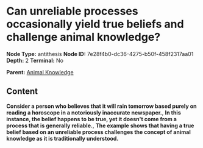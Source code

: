 # Can unreliable processes occasionally yield true beliefs and challenge animal knowledge?

**Node Type:** antithesis
**Node ID:** 7e28f4b0-dc36-4275-b50f-458f2317aa01
**Depth:** 2
**Terminal:** No

**Parent:** [Animal Knowledge](animal-knowledge.md)

## Content

**Consider a person who believes that it will rain tomorrow based purely on reading a horoscope in a notoriously inaccurate newspaper.**, **In this instance, the belief happens to be true, yet it doesn't come from a process that is generally reliable.**, **The example shows that having a true belief based on an unreliable process challenges the concept of animal knowledge as it is traditionally understood.**
